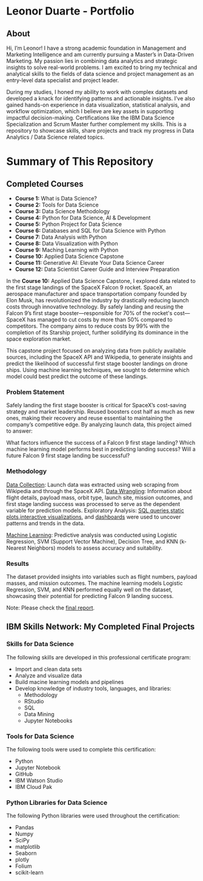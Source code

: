 # Leonor Duarte - Portfolio
## About
Hi, I’m Leonor! I have a strong academic foundation in Management and Marketing Intelligence and am currently pursuing a Master’s in Data-Driven Marketing. My passion lies in combining data analytics and strategic insights to solve real-world problems. I am excited to bring my technical and analytical skills to the fields of data science and project management as an entry-level data specialist and project leader.

During my studies, I honed my ability to work with complex datasets and developed a knack for identifying patterns and actionable insights. I’ve also gained hands-on experience in data visualization, statistical analysis, and workflow optimization, which I believe are key assets in supporting impactful decision-making. Certifications like the IBM Data Science Specialization and Scrum Master further complement my skills.
This is a repository to showcase skills, share projects and track my progress in Data Analytics / Data Science related topics.

# Summary of This Repository
## Completed Courses 
- **Course 1:** What is Data Science?
- **Course 2:** Tools for Data Science
- **Course 3:** Data Science Methodology
- **Course 4:** Python for Data Science, AI & Development
- **Course 5:** Python Project for Data Science
- **Course 6:** Databases and SQL for Data Science with Python
- **Course 7:** Data Analysis with Python
- **Course 8:** Data Visualization with Python
- **Course 9:** Maching Learning with Python
- **Course 10:** Applied Data Science Capstone
- **Course 11:** Generative AI: Elevate Your Data Science Career
- **Course 12:** Data Scientist Career Guide and Interview Preparation

In the **Course 10:** Applied Data Science Capstone, I explored data related to the first stage landings of the SpaceX Falcon 9 rocket. SpaceX, an aerospace manufacturer and space transportation company founded by Elon Musk, has revolutionized the industry by drastically reducing launch costs through innovative technology. By safely landing and reusing the Falcon 9’s first stage booster—responsible for 70% of the rocket's cost—SpaceX has managed to cut costs by more than 50% compared to competitors. The company aims to reduce costs by 99% with the completion of its Starship project, further solidifying its dominance in the space exploration market.

This capstone project focused on analyzing data from publicly available sources, including the SpaceX API and Wikipedia, to generate insights and predict the likelihood of successful first stage booster landings on drone ships. Using machine learning techniques, we sought to determine which model could best predict the outcome of these landings.

### Problem Statement
Safely landing the first stage booster is critical for SpaceX’s cost-saving strategy and market leadership. Reused boosters cost half as much as new ones, making their recovery and reuse essential to maintaining the company’s competitive edge. By analyzing launch data, this project aimed to answer:

What factors influence the success of a Falcon 9 first stage landing?
Which machine learning model performs best in predicting landing success?
Will a future Falcon 9 first stage landing be successful?

### Methodology
[Data Collection](https://github.com/leonorduarte/LeonorDuarte-IBM-data-sciense-certificate/blob/main/1Capstone_Leonor%20Duarte_Data_Collection.ipynb): Launch data was extracted using web scraping from Wikipedia and through the SpaceX API. 
[Data Wrangling](https://github.com/leonorduarte/LeonorDuarte-IBM-data-sciense-certificate/blob/main/3-Capstone_LeonorDuarte_Data_Wrangling%20(2).ipynb): Information about flight details, payload mass, orbit type, launch site, mission outcomes, and first stage landing success was processed to serve as the dependent variable for prediction models. 
Exploratory Analysis: [SQL queries](https://github.com/leonorduarte/LeonorDuarte-IBM-data-sciense-certificate/blob/main/4_Capstone_LeonorDuarte_EDA_SQL%20(2).ipynb),[static plots](https://github.com/leonorduarte/LeonorDuarte-IBM-data-sciense-certificate/blob/main/6_LeonorDuarte_Launch_Site_Location%20(1).ipynb),[interactive visualizations](https://github.com/leonorduarte/LeonorDuarte-IBM-data-sciense-certificate/blob/main/5_Capstone_LeonorDuarte_EDA_Data_Visualization%20(1).ipynb), and [dashboards](https://github.com/leonorduarte/LeonorDuarte-IBM-data-sciense-certificate/blob/main/7-App) were used to uncover patterns and trends in the data. 

[Machine Learning](https://github.com/leonorduarte/LeonorDuarte-IBM-data-sciense-certificate/blob/main/8_Capstone_LeonorDuarte_Machine_Learning_Prediction%20(1)%20(1).ipynb): Predictive analysis was conducted using Logistic Regression, SVM (Support Vector Machine), Decision Tree, and KNN (k-Nearest Neighbors) models to assess accuracy and suitability.

### Results
The dataset provided insights into variables such as flight numbers, payload masses, and mission outcomes. The machine learning models Logistic Regression, SVM, and KNN performed equally well on the dataset, showcasing their potential for predicting Falcon 9 landing success.

Note: Please check the [final report](https://github.com/leonorduarte/LeonorDuarte-IBM-data-sciense-certificate/blob/main/Final%20report_%20LD_.pdf).


## IBM Skills Network: My Completed Final Projects
### Skills for Data Science
The following skills are developed in this professional certificate program:
- Import and clean data sets
- Analyze and visualize data
- Build macine learning models and pipelines
- Develop knowledge of industry tools, languages, and libraries:
  - Methodology
  - RStudio
  - SQL
  - Data Mining
  - Jupyter Notebooks
### Tools for Data Science
The following tools were used to complete this certification:
- Python
- Jupyter Notebook
- GitHub
- IBM Watson Studio
- IBM Cloud Pak
### Python Libraries for Data Science
The following Python libraries were used throughout the certification:
- Pandas
- Numpy
- SciPy
- matplotlib
- Seaborn
- plotly
- Folium
- scikit-learn
